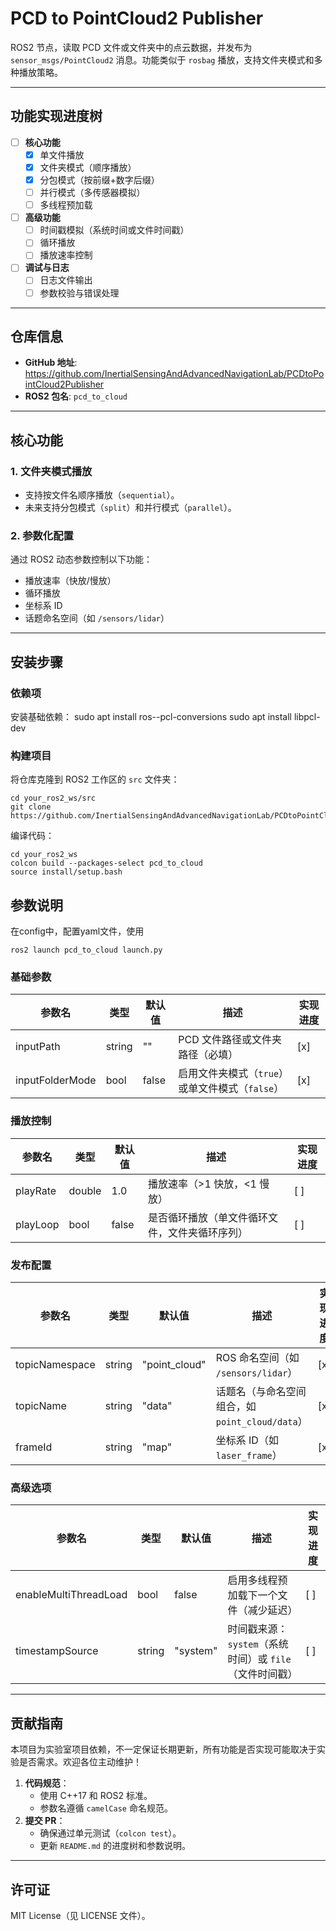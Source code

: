 # PCD to PointCloud2 Publisher

ROS2 节点，读取 PCD 文件或文件夹中的点云数据，并发布为 `sensor_msgs/PointCloud2` 消息。功能类似于 `rosbag` 播放，支持文件夹模式和多种播放策略。

---

## 功能实现进度树
- [ ] **核心功能**
  - [x] 单文件播放
  - [x] 文件夹模式（顺序播放）
  - [x] 分包模式（按前缀+数字后缀）
  - [ ] 并行模式（多传感器模拟）
  - [ ] 多线程预加载
- [ ] **高级功能**
  - [ ] 时间戳模拟（系统时间或文件时间戳）
  - [ ] 循环播放
  - [ ] 播放速率控制
- [ ] **调试与日志**
  - [ ] 日志文件输出
  - [ ] 参数校验与错误处理

---

## 仓库信息
- **GitHub 地址**: https://github.com/InertialSensingAndAdvancedNavigationLab/PCDtoPointCloud2Publisher
- **ROS2 包名**: `pcd_to_cloud`

---

## 核心功能

### 1. 文件夹模式播放
- 支持按文件名顺序播放（`sequential`）。
- 未来支持分包模式（`split`）和并行模式（`parallel`）。

### 2. 参数化配置
通过 ROS2 动态参数控制以下功能：
- 播放速率（快放/慢放）
- 循环播放
- 坐标系 ID
- 话题命名空间（如 `/sensors/lidar`）

---

## 安装步骤

### 依赖项
安装基础依赖：
sudo apt install ros--pcl-conversions sudo apt install libpcl-dev



### 构建项目
将仓库克隆到 ROS2 工作区的 `src` 文件夹：

    cd your_ros2_ws/src 
    git clone https://github.com/InertialSensingAndAdvancedNavigationLab/PCDtoPointCloud2Publisher.git

编译代码：

    cd your_ros2_ws 
    colcon build --packages-select pcd_to_cloud 
    source install/setup.bash

## 参数说明
在config中，配置yaml文件，使用

    ros2 launch pcd_to_cloud launch.py

### **基础参数**
| 参数名                | 类型   | 默认值       | 描述                                                                 | 实现进度 |
|-----------------------|--------|--------------|----------------------------------------------------------------------|----------|
| inputPath             | string | ""           | PCD 文件路径或文件夹路径（必填）                                   | [x]      |
| inputFolderMode       | bool   | false        | 启用文件夹模式（`true`）或单文件模式（`false`）                    | [x]      |

### **播放控制**
| 参数名               | 类型   | 默认值       | 描述                                                                 | 实现进度 |
|----------------------|--------|--------------|----------------------------------------------------------------------|----------|
| playRate             | double | 1.0          | 播放速率（>1 快放，<1 慢放）                                       | [ ]      |
| playLoop             | bool   | false        | 是否循环播放（单文件循环文件，文件夹循环序列）                     | [ ]      |

### **发布配置**
| 参数名             | 类型   | 默认值       | 描述                                                                 | 实现进度 |
|--------------------|--------|--------------|----------------------------------------------------------------------|----------|
| topicNamespace     | string | "point_cloud" | ROS 命名空间（如 `/sensors/lidar`）                                | [x]      |
| topicName          | string | "data"       | 话题名（与命名空间组合，如 `point_cloud/data`）                     | [x]      |
| frameId            | string | "map"        | 坐标系 ID（如 `laser_frame`）                                      | [x]      |

### **高级选项**
| 参数名                     | 类型   | 默认值       | 描述                                                                 | 实现进度 |
|----------------------------|--------|--------------|----------------------------------------------------------------------|----------|
| enableMultiThreadLoad      | bool   | false        | 启用多线程预加载下一个文件（减少延迟）                           | [ ]      |
| timestampSource            | string | "system"     | 时间戳来源：`system`（系统时间）或 `file`（文件时间戳）           | [ ]      |

---

## 贡献指南

本项目为实验室项目依赖，不一定保证长期更新，所有功能是否实现可能取决于实验是否需求。欢迎各位主动维护！

1. **代码规范**：
   - 使用 C++17 和 ROS2 标准。
   - 参数名遵循 `camelCase` 命名规范。
2. **提交 PR**：
   - 确保通过单元测试（`colcon test`）。
   - 更新 `README.md` 的进度树和参数说明。

---

## 许可证

MIT License（见 LICENSE 文件）。